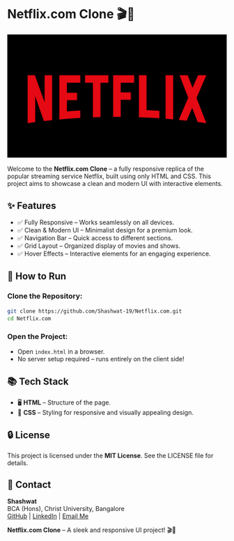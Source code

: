 # Netflix.com Clone 🎬🍿

![Netflix Logo](https://github.com/Shashwat-19/Netflix.com/raw/main/Logo-netflix.jpg)

Welcome to the **Netflix.com Clone** – a fully responsive replica of the popular streaming service Netflix, built using only HTML and CSS. This project aims to showcase a clean and modern UI with interactive elements.

## ✨ Features

- ✅ Fully Responsive – Works seamlessly on all devices.
- ✅ Clean & Modern UI – Minimalist design for a premium look.
- ✅ Navigation Bar – Quick access to different sections.
- ✅ Grid Layout – Organized display of movies and shows.
- ✅ Hover Effects – Interactive elements for an engaging experience.

## 🚀 How to Run

### Clone the Repository:

```bash
git clone https://github.com/Shashwat-19/Netflix.com.git
cd Netflix.com
```

### Open the Project:

- Open `index.html` in a browser.
- No server setup required – runs entirely on the client side!

## 📚 Tech Stack

- 🖥 **HTML** – Structure of the page.
- 🎨 **CSS** – Styling for responsive and visually appealing design.

## 🔒 License

This project is licensed under the **MIT License**. See the LICENSE file for details.

## 📩 Contact

**Shashwat**  
BCA (Hons), Christ University, Bangalore  
[GitHub](https://github.com/Shashwat-19) | [LinkedIn](https://linkedin.com/in/shashwat) | [Email Me](mailto:shashwat1956@gmail.com)

**Netflix.com Clone** – A sleek and responsive UI project! 🎬🍿

